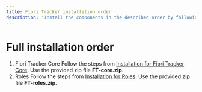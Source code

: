 ```yaml
---
title: Fiori Tracker installation order
description: 'Install the components in the described order by following linked component-specific guides.'
---
```

# Full installation order

1. Fiori Tracker Core
Follow the steps from [Installation for Fiori Tracker Core](/core/SPS03/inst/). Use the provided zip file **FT-core.zip**.
2. Roles
Follow the steps from [Installation for Roles](/ro/FPS01/inst/). Use the provided zip file **FT-roles.zip**.